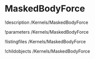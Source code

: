 <!-- MOOSE Documentation Stub: Remove this when content is added. -->

# MaskedBodyForce
!description /Kernels/MaskedBodyForce

!parameters /Kernels/MaskedBodyForce

!listingfiles /Kernels/MaskedBodyForce

!childobjects /Kernels/MaskedBodyForce
